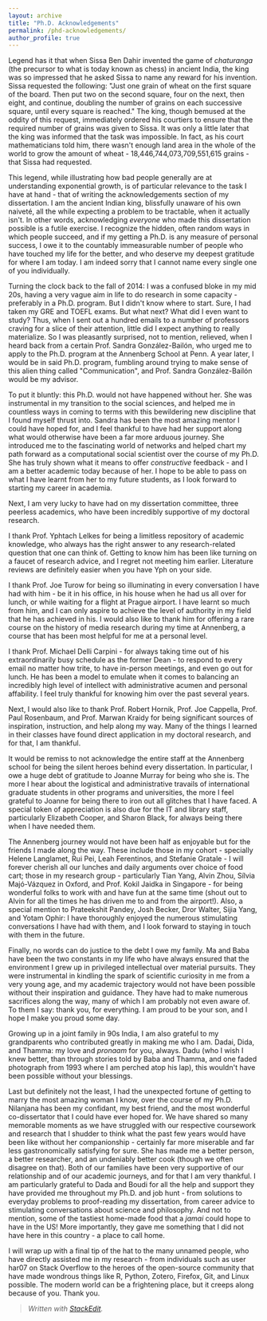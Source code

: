```yaml
---
layout: archive
title: "Ph.D. Acknowledgements"
permalink: /phd-acknowledgements/
author_profile: true
---
```

Legend has it that when Sissa Ben Dahir invented the game of *chaturanga* (the precursor to what is today known as chess) in ancient India, the king was so impressed that he asked Sissa to name any reward for his invention. Sissa requested the following: "Just one grain of wheat on the first square of the board. Then put two on the second square, four on the next, then eight, and continue, doubling the number of grains on each successive square, until every square is reached." The king, though bemused at the oddity of this request, immediately ordered his courtiers to ensure that the required number of grains was given to Sissa. It was only a little later that the king was informed that the task was impossible. In fact, as his court mathematicians told him, there wasn't enough land area in the whole of the world to grow the amount of wheat - 18,446,744,073,709,551,615 grains - that Sissa had requested.

This legend, while illustrating how bad people generally are at understanding exponential growth, is of particular relevance to the task I have at hand - that of writing the acknowledgements section of my dissertation. I am the ancient Indian king, blissfully unaware of his own naiveté, all the while expecting a problem to be tractable, when it actually isn't. In other words, acknowledging *everyone* who made this dissertation possible is a futile exercise. I recognize the hidden, often random ways in which people succeed, and if my getting a Ph.D. is any measure of personal success, I owe it to the countably immeasurable number of people who have touched my life for the better, and who deserve my deepest gratitude for where I am today. I am indeed sorry that I cannot name every single one of you individually.

Turning the clock back to the fall of 2014: I was a confused bloke in my mid 20s, having a very vague aim in life to do research in some capacity - preferably in a Ph.D. program. But I didn't know where to start. Sure, I had taken my GRE and TOEFL exams. But what next? What did I even want to study? Thus, when I sent out a hundred emails to a number of professors craving for a slice of their attention, little did I expect anything to really materialize. So I was pleasantly surprised, not to mention, relieved, when I heard back from a certain Prof. Sandra González-Bailón, who urged me to apply to the Ph.D. program at the Annenberg School at Penn. A year later, I would be in said Ph.D. program, fumbling around trying to make sense of this alien thing called "Communication", and Prof. Sandra González-Bailón would be my advisor.

To put it bluntly: this Ph.D. would not have happened without her. She was instrumental in my transition to the social sciences, and helped me in countless ways in coming to terms with this bewildering new discipline that I found myself thrust into. Sandra has been the most amazing mentor I could have hoped for, and I feel thankful to have had her support along what would otherwise have been a far more arduous journey. She introduced me to the fascinating world of networks and helped chart my path forward as a computational social scientist over the course of my Ph.D. She has truly shown what it means to offer *constructive* feedback - and I am a better academic today because of her. I hope to be able to pass on what I have learnt from her to my future students, as I look forward to starting my career in academia.

Next, I am very lucky to have had on my dissertation committee, three peerless academics, who have been incredibly supportive of my doctoral research.

I thank Prof. Yphtach Lelkes for being a limitless repository of academic knowledge, who always has the right answer to any research-related question that one can think of. Getting to know him has been like turning on a faucet of research advice, and I regret not meeting him earlier. Literature reviews are definitely easier when you have Yph on your side.

I thank Prof. Joe Turow for being so illuminating in every conversation I have had with him - be it in his office, in his house when he had us all over for lunch, or while waiting for a flight at Prague airport. I have learnt so much from him, and I can only aspire to achieve the level of authority in my field that he has achieved in his. I would also like to thank him for offering a rare course on the history of media research during my time at Annenberg, a course that has been most helpful for me at a personal level.

I thank Prof. Michael Delli Carpini - for always taking time out of his extraordinarily busy schedule as the former Dean - to respond to every email no matter how trite, to have in-person meetings, and even go out for lunch. He has been a model to emulate when it comes to balancing an incredibly high level of intellect with administrative acumen and personal affability. I feel truly thankful for knowing him over the past several years.

Next, I would also like to thank Prof. Robert Hornik, Prof. Joe Cappella, Prof. Paul Rosenbaum, and Prof. Marwan Kraidy for being significant sources of inspiration, instruction, and help along my way. Many of the things I learned in their classes have found direct application in my doctoral research, and for that, I am thankful.

It would be remiss to not acknowledge the entire staff at the Annenberg school for being the silent heroes behind every dissertation. In particular, I owe a huge debt of gratitude to Joanne Murray for being who she is. The more I hear about the logistical and administrative travails of international graduate students in other programs and universities, the more I feel grateful to Joanne for being there to iron out all glitches that I have faced. A special token of appreciation is also due for the  IT and library staff, particularly Elizabeth Cooper, and Sharon Black, for always being there when I have needed them.

The Annenberg journey would not have been half as enjoyable but for the friends I made along the way. These include those in my cohort - specially Helene Langlamet, Rui Pei, Leah Ferentinos, and Stefanie Gratale - I will forever cherish all our lunches and daily arguments over choice of food cart; those in my research group - particularly Tian Yang, Alvin Zhou, Sílvia Majó-Vázquez in Oxford, and Prof. Kokil Jaidka in Singapore - for being wonderful folks to work with and have fun at the same time (shout out to Alvin for all the times he has driven me to and from the airport!). Also, a special mention to Prateekshit Pandey, Josh Becker, Dror Walter, Sijia Yang, and Yotam Ophir: I have thoroughly enjoyed the numerous stimulating conversations I have had with them, and I look forward to staying in touch with them in the future.

Finally, no words can do justice to the debt I owe my family. Ma and Baba have been the two constants in my life who have always ensured that the environment I grew up in privileged intellectual over material pursuits. They were instrumental in kindling the spark of scientific curiosity in me from a very young age, and my academic trajectory would not have been possible without their inspiration and guidance. They have had to make numerous sacrifices along the way, many of which I am probably not even aware of. To them I say: thank you, for everything. I am proud to be your son, and I hope I make you proud some day.

Growing up in a joint family in 90s India, I am also grateful to my grandparents who contributed greatly in making me who I am. Dadai, Dida, and Thamma: my love and *pronaam* for you, always. Dadu (who I wish I knew better, than through stories told by Baba and Thamma, and one faded photograph from 1993 where I am perched atop his lap), this wouldn't have been possible without your blessings.

Last but definitely not the least, I had the unexpected fortune of getting to marry the most amazing woman I know, over the course of my Ph.D. Nilanjana has been my confidant, my best friend, and the most wonderful co-dissertator that I could have ever hoped for. We have shared so many memorable moments as we have struggled with our respective coursework and research that I shudder to think what the past few years would have been like without her companionship - certainly far more miserable and far less gastronomically satisfying for sure. She has made me a better person, a better researcher, and an undeniably better cook (though we often disagree on that). Both of our families have been very supportive of our relationship and of our academic journeys, and for that I am very thankful. I am particularly grateful to Dada and Boudi for all the help and support they have provided me throughout my Ph.D. and job hunt - from solutions to everyday problems to proof-reading my dissertation, from career advice to stimulating conversations about science and philosophy. And not to mention, some of the tastiest home-made food that a *jamai* could hope to have in the US! More importantly, they gave me something that I did not have here in this country - a place to call home.

I will wrap up with a final tip of the hat to the many unnamed people, who have directly assisted me in my research - from individuals such as user har07 on Stack Overflow to the heroes of the open-source community that have made wondrous things like R, Python, Zotero, Firefox, Git, and Linux possible. The modern world can be a frightening place, but it creeps along because of you. Thank you.

> *Written with [StackEdit](https://stackedit.io/).*
<!--stackedit_data:
eyJoaXN0b3J5IjpbMzk5NTE0NDU2LDE0NjE2ODY4NTcsMTY4OD
c0OTE5OCwyMDQ1NzY0Njc5LDIwNDU3NjQ2NzldfQ==
-->